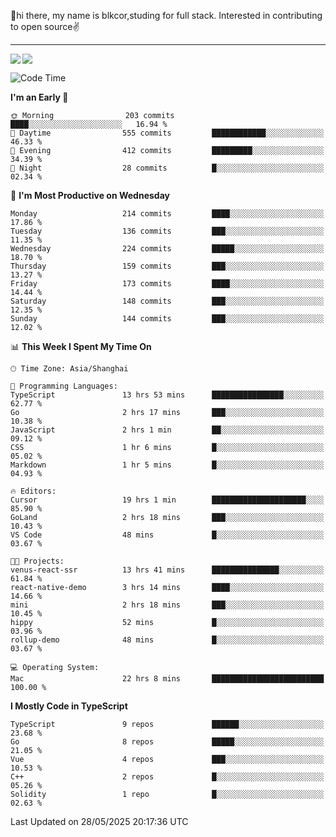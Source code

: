 👋hi there, my name is blkcor,studing for full stack.
Interested in contributing to open source✌️

<hr/>

![](https://github-readme-stats.vercel.app/api?username=blkcor)
<a href="https://github.com/blkcor/github-readme-stats">
    <img align="left" src="https://github-readme-stats.vercel.app/api/top-langs/?username=blkcor&hide=jupyter%20notebook,shaderlab,tex,c%23&langs_count=9" />
</a>


<!--START_SECTION:waka-->
![Code Time](http://img.shields.io/badge/Code%20Time-2%2C062%20hrs%2047%20mins-blue)

**I'm an Early 🐤** 

```text
🌞 Morning                203 commits         ████░░░░░░░░░░░░░░░░░░░░░   16.94 % 
🌆 Daytime                555 commits         ████████████░░░░░░░░░░░░░   46.33 % 
🌃 Evening                412 commits         █████████░░░░░░░░░░░░░░░░   34.39 % 
🌙 Night                  28 commits          █░░░░░░░░░░░░░░░░░░░░░░░░   02.34 % 
```
📅 **I'm Most Productive on Wednesday** 

```text
Monday                   214 commits         ████░░░░░░░░░░░░░░░░░░░░░   17.86 % 
Tuesday                  136 commits         ███░░░░░░░░░░░░░░░░░░░░░░   11.35 % 
Wednesday                224 commits         █████░░░░░░░░░░░░░░░░░░░░   18.70 % 
Thursday                 159 commits         ███░░░░░░░░░░░░░░░░░░░░░░   13.27 % 
Friday                   173 commits         ████░░░░░░░░░░░░░░░░░░░░░   14.44 % 
Saturday                 148 commits         ███░░░░░░░░░░░░░░░░░░░░░░   12.35 % 
Sunday                   144 commits         ███░░░░░░░░░░░░░░░░░░░░░░   12.02 % 
```


📊 **This Week I Spent My Time On** 

```text
🕑︎ Time Zone: Asia/Shanghai

💬 Programming Languages: 
TypeScript               13 hrs 53 mins      ████████████████░░░░░░░░░   62.77 % 
Go                       2 hrs 17 mins       ███░░░░░░░░░░░░░░░░░░░░░░   10.38 % 
JavaScript               2 hrs 1 min         ██░░░░░░░░░░░░░░░░░░░░░░░   09.12 % 
CSS                      1 hr 6 mins         █░░░░░░░░░░░░░░░░░░░░░░░░   05.02 % 
Markdown                 1 hr 5 mins         █░░░░░░░░░░░░░░░░░░░░░░░░   04.93 % 

🔥 Editors: 
Cursor                   19 hrs 1 min        █████████████████████░░░░   85.90 % 
GoLand                   2 hrs 18 mins       ███░░░░░░░░░░░░░░░░░░░░░░   10.43 % 
VS Code                  48 mins             █░░░░░░░░░░░░░░░░░░░░░░░░   03.67 % 

🐱‍💻 Projects: 
venus-react-ssr          13 hrs 41 mins      ███████████████░░░░░░░░░░   61.84 % 
react-native-demo        3 hrs 14 mins       ████░░░░░░░░░░░░░░░░░░░░░   14.66 % 
mini                     2 hrs 18 mins       ███░░░░░░░░░░░░░░░░░░░░░░   10.45 % 
hippy                    52 mins             █░░░░░░░░░░░░░░░░░░░░░░░░   03.96 % 
rollup-demo              48 mins             █░░░░░░░░░░░░░░░░░░░░░░░░   03.67 % 

💻 Operating System: 
Mac                      22 hrs 8 mins       █████████████████████████   100.00 % 
```

**I Mostly Code in TypeScript** 

```text
TypeScript               9 repos             ██████░░░░░░░░░░░░░░░░░░░   23.68 % 
Go                       8 repos             █████░░░░░░░░░░░░░░░░░░░░   21.05 % 
Vue                      4 repos             ███░░░░░░░░░░░░░░░░░░░░░░   10.53 % 
C++                      2 repos             █░░░░░░░░░░░░░░░░░░░░░░░░   05.26 % 
Solidity                 1 repo              █░░░░░░░░░░░░░░░░░░░░░░░░   02.63 % 
```




 Last Updated on 28/05/2025 20:17:36 UTC
<!--END_SECTION:waka-->



